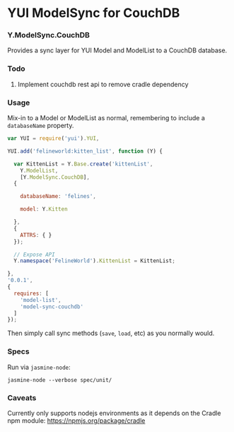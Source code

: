 # YUI ModelSync for CouchDB

### Y.ModelSync.CouchDB

Provides a sync layer for YUI Model and ModelList to a CouchDB database.

### Todo
1. Implement couchdb rest api to remove cradle dependency

### Usage

Mix-in to a Model or ModelList as normal, remembering to include a `databaseName` property.

```javascript
var YUI = require('yui').YUI,

YUI.add('felineworld:kitten_list', function (Y) {

  var KittenList = Y.Base.create('kittenList',
    Y.ModelList,
    [Y.ModelSync.CouchDB],
  {

    databaseName: 'felines',

    model: Y.Kitten

  },
  {
    ATTRS: { }
  });

  // Expose API
  Y.namespace('FelineWorld').KittenList = KittenList;

},
'0.0.1',
{
  requires: [
    'model-list',
    'model-sync-couchdb'
  ]
});
```

Then simply call sync methods (`save`, `load`, etc)  as you normally would.

### Specs

Run via `jasmine-node`:

    jasmine-node --verbose spec/unit/

### Caveats

Currently only supports nodejs environments as it depends on the Cradle npm module: https://npmjs.org/package/cradle


